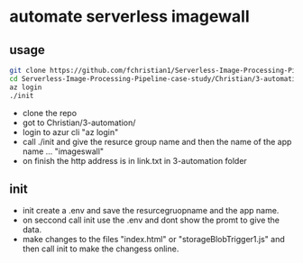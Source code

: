 # automate serverless imagewall


## usage

```bash
git clone https://github.com/fchristian1/Serverless-Image-Processing-Pipeline-case-study.git
cd Serverless-Image-Processing-Pipeline-case-study/Christian/3-automation
az login
./init
```


- clone the repo
- got to Christian/3-automation/
- login to azur cli "az login"
- call ./init and give the resurce group name and then the name of the app name ... "imageswall"
- on finish the http address is in link.txt in 3-automation folder

## init
- init create a .env and save the resurcegruopname and the app name.
- on seccond call init use the .env and dont show the promt to give the data.
- make changes to the files "index.html" or "storageBlobTrigger1.js" and then call init to make the changess online.
